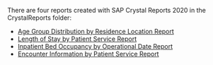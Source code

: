 There are four reports created with SAP Crystal Reports 2020 in the CrystalReports folder:
<ul>
  <li><a href='AgeGroupDistributionByResidence/'>Age Group Distribution by Residence Location Report</a></li>
  <li><a href='AveLOSByService/'>Length of Stay by Patient Service Report</a></li>
  <li><a href='BedOccupancyByDate/'>Inpatient Bed Occupancy by Operational Date Report</a></li>
  <li><a href='PtCountByService/'>Encounter Information by Patient Service Report</a></li>
</ul>
